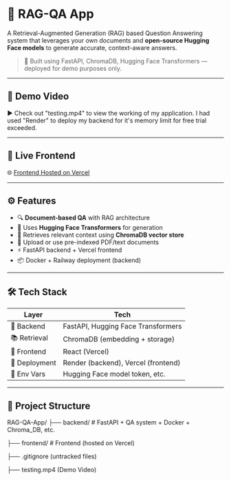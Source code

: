 # 🧠 RAG-QA App

A Retrieval-Augmented Generation (RAG) based Question Answering system that leverages your own documents and **open-source Hugging Face models** to generate accurate, context-aware answers.

> 📌 Built using FastAPI, ChromaDB, Hugging Face Transformers — deployed for demo purposes only.

---

## 🎥 Demo Video

▶️ Check out "testing.mp4" to view the working of my application.
I had used "Render" to deploy my backend for it's memory limit for free trial exceeded.

---

## 🚀 Live Frontend

🌐 [Frontend Hosted on Vercel](https://your-vercel-url.vercel.app)

---

## ⚙️ Features

- 🔍 **Document-based QA** with RAG architecture
- 🤖 Uses **Hugging Face Transformers** for generation
- 🧠 Retrieves relevant context using **ChromaDB vector store**
- 🧾 Upload or use pre-indexed PDF/text documents
- ⚡ FastAPI backend + Vercel frontend
- 📦 Docker + Railway deployment (backend)

---

## 🛠️ Tech Stack

| Layer      | Tech                                 |
|------------|--------------------------------------|
| 🧠 Backend | FastAPI, Hugging Face Transformers   |
| 📚 Retrieval | ChromaDB (embedding + storage)      |
| 🎯 Frontend| React (Vercel)                        |
| 🐳 Deployment | Render (backend), Vercel (frontend) |
| 🔐 Env Vars | Hugging Face model token, etc.       |

---

## 📁 Project Structure

RAG-QA-App/
├── backend/ # FastAPI + QA system + Docker + Chroma_DB, etc.

├── frontend/ # Frontend (hosted on Vercel)

├── .gitignore (untracked files)

├── testing.mp4 (Demo Video)
